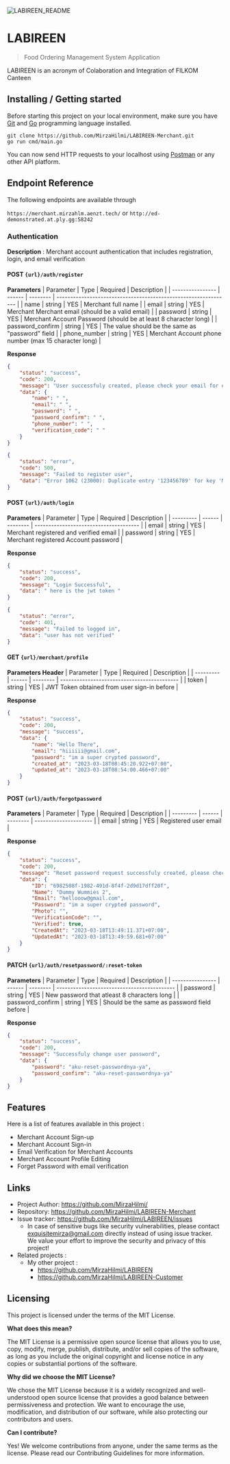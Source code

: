 
![LABIREEN_README](https://user-images.githubusercontent.com/118604764/223939003-13621201-21db-402d-8eb5-775420ec699d.png)

# LABIREEN
> Food Ordering Management System Application

LABIREEN is an acronym of Colaboration and Integration of FILKOM Canteen

## Installing / Getting started

Before starting this project on your local environment, make sure you have [Git][Git Website] and [Go][Go Website] programming language installed.

```shell
git clone https://github.com/MirzaHilmi/LABIREEN-Merchant.git
go run cmd/main.go
```

You can now send HTTP requests to your localhost using [Postman][Postman Website] or any other API platform.

## Endpoint Reference
The following endpoints are available through

`https://merchant.mirzahlm.aenzt.tech/` or `http://ed-demonstrated.at.ply.gg:58242`

### Authentication
**Description** : Merchant account authentication that includes registration, login, and email verification

#### POST `{url}/auth/register`
**Parameters**
| Parameter        | Type   | Required | Description                                                     |
| ---------------- | ------ | -------- | --------------------------------------------------------------- |
| name             | string | YES      | Merchant full name                                              |
| email            | string | YES      | Merchant Merchant email (should be a valid email)               |
| password         | string | YES      | Merchant Account Password (should be at least 8 character long) |
| password_confirm | string | YES      | The value should be the same as "password" field                |
| phone_number     | string | YES      | Merchant Account phone number (max 15 character long)           |

**Response**
```json
{
    "status": "success",
    "code": 200,
    "message": "User successfuly created, please check your email for email verification",
    "data": {
        "name": " ",
        "email": " ",
        "password": " ",
        "password_confirm": " ",
        "phone_number": " ",
        "verification_code": " "
    }
}
```
```json
{
    "status": "error",
    "code": 500,
    "message": "Failed to register user",
    "data": "Error 1062 (23000): Duplicate entry '123456789' for key 'Merchants.phone_number'"
}
```

#### POST `{url}/auth/login`
**Parameters**
| Parameter | Type   | Required | Description                            |
| --------- | ------ | -------- | -------------------------------------- |
| email     | string | YES      | Merchant registered and verified email |
| password  | string | YES      | Merchant registered Account password   |

**Response**
```json
{
    "status": "success",
    "code": 200,
    "message": "Login Successful",
    "data": " here is the jwt token "
}
```

```json
{
    "status": "error",
    "code": 401,
    "message": "Failed to logged in",
    "data": "user has not verified"
}
```

#### GET `{url}/merchant/profile`
**Parameters Header**
| Parameter | Type   | Required | Description                                 |
| --------- | ------ | -------- | ------------------------------------------- |
| token     | string | YES      | JWT Token obtained from user sign-in before |

**Response**
```json
{
    "status": "success",
    "code": 200,
    "message": "success",
    "data": {
        "name": "Hello There",
        "email": "hiiiiii@gmail.com",
        "password": "im a super crypted password",
        "created_at": "2023-03-18T08:45:20.922+07:00",
        "updated_at": "2023-03-18T08:54:00.466+07:00"
    }
}
```

#### POST `{url}/auth/forgotpassword`
**Parameters**
| Parameter | Type   | Required | Description           |
| --------- | ------ | -------- | --------------------- |
| email     | string | YES      | Registered user email |

**Response**
```json
{
    "status": "success",
    "code": 200,
    "message": "Reset password request successfuly created, please check your email",
    "data": {
        "ID": "6982508f-1982-491d-8f4f-2d9d17dff20f",
        "Name": "Dummy Wummies 2",
        "Email": "hellooow@gmail.com",
        "Password": "im a super crypted password",
        "Photo": "",
        "VerificationCode": "",
        "Verified": true,
        "CreatedAt": "2023-03-18T13:49:11.371+07:00",
        "UpdatedAt": "2023-03-18T13:49:59.681+07:00"
    }
}
```

#### PATCH `{url}/auth/resetpassword/:reset-token`
**Parameters**
| Parameter        | Type   | Required | Description                                 |
| ---------------- | ------ | -------- | ------------------------------------------- |
| password         | string | YES      | New password that atleast 8 characters long |
| password_confirm | string | YES      | Should be the same as password field before |

**Response**
```json
{
    "status": "success",
    "code": 200,
    "message": "Successfuly change user password",
    "data": {
        "password": "aku-reset-passwordnya-ya",
        "password_confirm": "aku-reset-passwordnya-ya"
    }
}
```

## Features

Here is a list of features available in this project :
* Merchant Account Sign-up
* Merchant Account Sign-in
* Email Verification for Merchant Accounts
* Merchant Account Profile Editing
* Forget Password with email verification

## Links

- Project Author: https://github.com/MirzaHilmi/
- Repository: https://github.com/MirzaHilmi/LABIREEN-Merchant
- Issue tracker: https://github.com/MirzaHilmi/LABIREEN/issues
  - In case of sensitive bugs like security vulnerabilities, please contact
   exquisitemirza@gmail.com directly instead of using issue tracker. We value your effort
    to improve the security and privacy of this project!
- Related projects :
  - My other project : 
    - https://github.com/MirzaHilmi/LABIREEN
    - https://github.com/MirzaHilmi/LABIREEN-Customer


## Licensing

This project is licensed under the terms of the MIT License.

**What does this mean?**

The MIT License is a permissive open source license that allows you to use, copy, modify, merge, publish, distribute, and/or sell copies of the software, as long as you include the original copyright and license notice in any copies or substantial portions of the software.

**Why did we choose the MIT License?**

We chose the MIT License because it is a widely recognized and well-understood open source license that provides a good balance between permissiveness and protection. We want to encourage the use, modification, and distribution of our software, while also protecting our contributors and users.

**Can I contribute?**

Yes! We welcome contributions from anyone, under the same terms as the license. Please read our Contributing Guidelines for more information.

[Git Website]: https://git-scm.com/
[Go Website]: https://go.dev/
[Postman Website]: https://www.postman.com/
